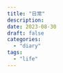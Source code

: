 ```yaml
---
title: "日常"
description:
date: 2023-08-30
draft: false
categories:
  - "diary"
tags:
  - "life"
---
```

